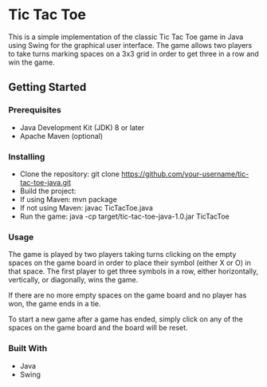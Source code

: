 # Tic Tac Toe
This is a simple implementation of the classic Tic Tac Toe game in Java using Swing for the graphical user interface. The game allows two players to take turns marking spaces on a 3x3 grid in order to get three in a row and win the game.

## Getting Started
### Prerequisites
- Java Development Kit (JDK) 8 or later
- Apache Maven (optional)
### Installing
- Clone the repository: git clone https://github.com/your-username/tic-tac-toe-java.git
- Build the project:
- If using Maven: mvn package
- If not using Maven: javac TicTacToe.java
- Run the game: java -cp target/tic-tac-toe-java-1.0.jar TicTacToe
### Usage
The game is played by two players taking turns clicking on the empty spaces on the game board in order to place their symbol (either X or O) in that space. The first player to get three symbols in a row, either horizontally, vertically, or diagonally, wins the game.

If there are no more empty spaces on the game board and no player has won, the game ends in a tie.

To start a new game after a game has ended, simply click on any of the spaces on the game board and the board will be reset.

### Built With
- Java
- Swing

